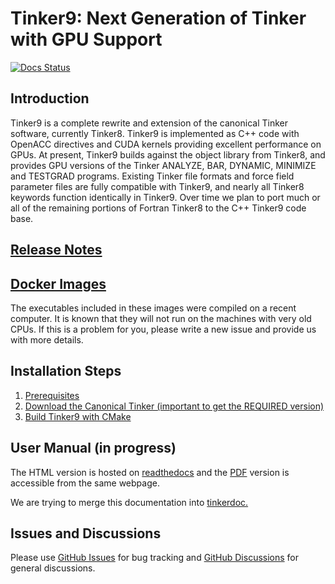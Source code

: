 Tinker9: Next Generation of Tinker with GPU Support
===================================================
[//]: # (Badges)
[![Docs Status](https://readthedocs.org/projects/tinker9-manual/badge/?version=latest&style=flat)](https://tinker9-manual.readthedocs.io)


## Introduction
Tinker9 is a complete rewrite and extension of the canonical Tinker software, currently Tinker8. Tinker9 is implemented as C++ code with OpenACC directives and CUDA kernels providing excellent performance on GPUs. At present, Tinker9 builds against the object library from Tinker8, and provides GPU versions of the Tinker ANALYZE, BAR, DYNAMIC, MINIMIZE and TESTGRAD programs. Existing Tinker file formats and force field parameter files are fully compatible with Tinker9, and nearly all Tinker8 keywords function identically in Tinker9. Over time we plan to port much or all of the remaining portions of Fortran Tinker8 to the C++ Tinker9 code base.


## [Release Notes](https://github.com/TinkerTools/tinker9/discussions/197)


## [Docker Images](https://hub.docker.com/r/tinkertools/tinker9)
The executables included in these images were compiled on a recent computer. It is known that they will not run on the machines with very old CPUs. If this is a problem for you, please write a new issue and provide us with more details.

## Installation Steps
   1. [Prerequisites](doc/manual/m/install/preq.rst)
   2. [Download the Canonical Tinker (important to get the REQUIRED version)](doc/manual/m/install/tinker.rst)
   3. [Build Tinker9 with CMake](doc/manual/m/install/buildwithcmake.rst)


<!-- ## Citing Tinker9
See [Citations](https://tinkerdoc.readthedocs.io/en/latest/text/cite.html) for details. -->


## User Manual (in progress)
The HTML version is hosted on [readthedocs](https://tinker9-manual.readthedocs.io)
and the [PDF](https://tinker9-manual.readthedocs.io/_/downloads/en/latest/pdf/)
version is accessible from the same webpage.

We are trying to merge this documentation into [tinkerdoc.](https://tinkerdoc.readthedocs.io)


## Issues and Discussions
Please use [GitHub Issues](https://github.com/TinkerTools/tinker9/issues) for bug tracking and
[GitHub Discussions](https://github.com/TinkerTools/tinker9/discussions) for general discussions.
